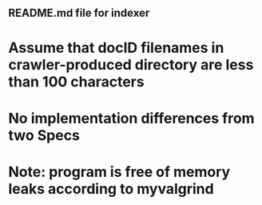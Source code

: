 ## README.md file for indexer

# Assume that docID filenames in crawler-produced directory are less than 100 characters

# No implementation differences from two Specs

# Note: program is free of memory leaks according to myvalgrind